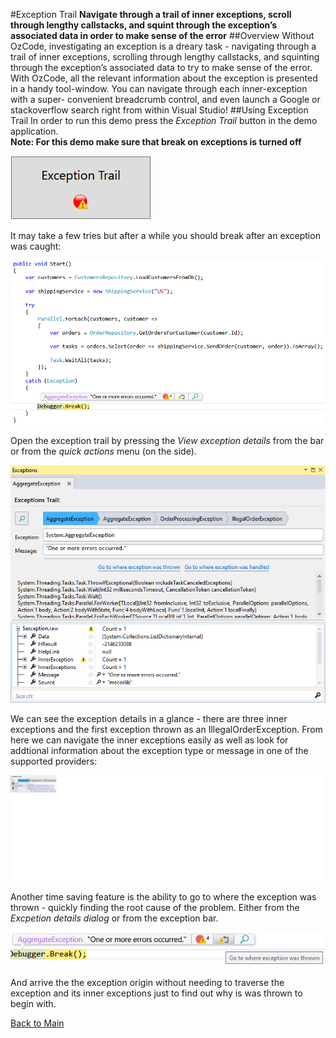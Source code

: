 ﻿#Exception Trail
**Navigate through a trail of inner exceptions, scroll through lengthy callstacks, and squint through the exception’s associated data in order to make sense of the error**
##Overview
Without OzCode, investigating an exception is a dreary task -  navigating through a trail of inner exceptions, scrolling through lengthy callstacks, and squinting through the exception’s associated data to try to make sense of the error. With OzCode, all the relevant information about the exception is presented in a handy tool-window. You can navigate through each inner-exception with a super- convenient breadcrumb control, and even launch a Google or stackoverflow search right from within Visual Studio!
##Using Exception Trail
In order to run this demo press the _Exception Trail_ button in the demo application.  
**Note: For this demo make sure that break on exceptions is turned off**   

![Conditional breakpoints button](Resources/exceptionTrailButton.PNG)

It may take a few tries but after a while you should break after an exception was caught: 

![Exception caught](Resources/breakOnException.PNG)

Open the exception trail by pressing the _View exception details_ from the bar or from the _quick actions_ menu (on the side).

![Exception details](Resources/exceptionDetails.PNG)

We can see the exception details in a glance - there are three inner exceptions and the first exception thrown as an IllegalOrderException.
From here we can navigate the inner exceptions easily as well as look for addtional information about the exception type or message in one of the supported providers:

![Search for information](Resources/searchException.PNG)

Another time saving feature is the ability to go to where the exception was thrown - quickly finding the root cause of the problem. Either from the _Excpetion details dialog_ or from the exception bar.

![Go to where exception was thrown](Resources/gotoWhereExceptionWasThrown.PNG)

And arrive the the exception origin without needing to traverse the exception and its inner exceptions just to find out why is was thrown to begin with.

 [Back to Main](../../README.md)  